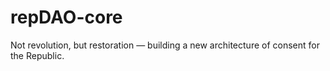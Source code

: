 # repDAO-core
Not revolution, but restoration — building a new architecture of consent for the Republic.
